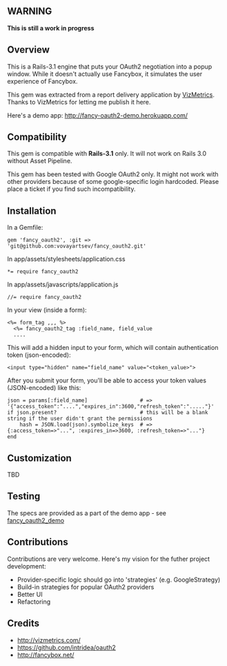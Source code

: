 WARNING
-------

**This is still a work in progress**

Overview
--------

This is a Rails-3.1 engine that puts your OAuth2 negotiation into a popup window. 
While it doesn't actually use Fancybox, it simulates the user experience of Fancybox.

This gem was extracted from a report delivery application by [VizMetrics](http://vizmetrics.com/). 
Thanks to VizMetrics for letting me publish it here.

Here's a demo app: http://fancy-oauth2-demo.herokuapp.com/

Compatibility
-------------

This gem is compatible with **Rails-3.1** only. It will not work on Rails 3.0 without Asset Pipeline. 

This gem has been tested with Google OAuth2 only. It might not work with other providers because of some google-specific 
login hardcoded. Please place a ticket if you find such incompatibility.

Installation
------------

In a Gemfile:

    gem 'fancy_oauth2', :git => 'git@github.com:vovayartsev/fancy_oauth2.git'
    
In app/assets/stylesheets/application.css

    *= require fancy_oauth2

In app/assets/javascripts/application.js

    //= require fancy_oauth2

In your view (inside a form):

    <%= form_tag ,,, %>
      <%= fancy_oauth2_tag :field_name, field_value
      ....

This will add a hidden input to your form, which will contain authentication token (json-encoded):
    
    <input type="hidden" name="field_name" value="<token_value>">
    
After you submit your form, you'll be able to access your token values (JSON-encoded) like this:

    json = params[:field_name]                 # => '{"access_token":"....","expires_in":3600,"refresh_token":"....."}'
    if json.present?                           # this will be a blank string if the user didn't grant the permissions 
        hash = JSON.load(json).symbolize_keys  # =>  {:access_token=>"...", :expires_in=>3600, :refresh_token=>"..."} 
    end

Customization
-------------

TBD

Testing
-------

The specs are provided as a part of the demo app - see [fancy_oauth2_demo](https://github.com/vovayartsev/fancy_oauth2_demo)

Contributions
-------------

Contributions are very welcome. Here's my vision for the futher project development:

* Provider-specific logic should go into 'strategies' (e.g. GoogleStrategy)
* Build-in strategies for popular OAuth2 providers
* Better UI 
* Refactoring 
 

Credits
-------

* http://vizmetrics.com/
* https://github.com/intridea/oauth2
* http://fancybox.net/

